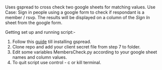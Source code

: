 Uses gspread to cross check two google sheets for matching values.
Use Case: Sign in people using a google form to check if respondant is a member / rsvp. The results will be displayed on a column of the *Sign In* sheet from the google form.

Getting set up and running script:-

1. Follow this [guide](https://www.twilio.com/blog/2017/02/an-easy-way-to-read-and-write-to-a-google-spreadsheet-in-python.html) till installing gspread.
2. Clone repo and add your client secret file from step 7 to folder.
3. Edit some variables MembersCheck.py according to your google sheet names and column values.
4. To quit script use control - c or kill terminal.
